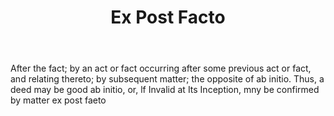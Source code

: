 ---
title: Ex Post Facto
letter: E
permalink: "/definitions/bld-ex-post-facto.html"
body: After the fact; by an act or fact occurring after some previous act or fact,
  and relating thereto; by subsequent matter; the opposite of ab initio. Thus, a deed
  may be good ab initio, or, lf Invalid at Its Inception, mny be confirmed by matter
  ex post faeto
published_at: '2018-07-07'
source: Black's Law Dictionary 2nd Ed (1910)
layout: post
---